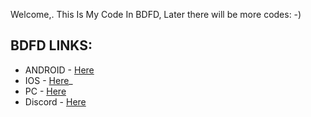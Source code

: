 Welcome,. This Is My Code In BDFD, Later there will be more codes: -)

## BDFD LINKS:
* ANDROID - [Here](https://play.google.com/store/apps/details?id=com.jakubtomana.discordbotdesinger&hl=en_US)
* IOS - [Here](https://apps.apple.com/us/app/bot-designer-for-discord/id1495536477)_
* PC - [Here](https://botdesignerdiscord.com)
* Discord - [Here](discord.gg/bot)
